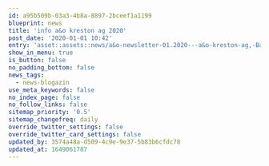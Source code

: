 ```yaml
---
id: a95b509b-03a3-4b8a-8897-2bceef1a1199
blueprint: news
title: 'info a&o kreston ag 2020'
post_date: '2020-01-01 10:42'
entry: 'asset::assets::news/a&o-newsletter-01.2020---a&o-kreston-ag,-Baar,-Zurich,-Horgen.pdf'
show_in_menu: true
is_button: false
no_padding_bottom: false
news_tags:
  - news-blogazin
use_meta_keywords: false
no_index_page: false
no_follow_links: false
sitemap_priority: '0.5'
sitemap_changefreq: daily
override_twitter_settings: false
override_twitter_card_settings: false
updated_by: 3574a48a-d509-4c9e-9e37-5b83b6cfdc78
updated_at: 1649061787
---
```

